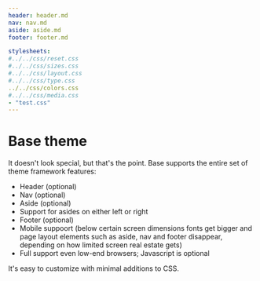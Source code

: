 ```yaml
---
header: header.md
nav: nav.md
aside: aside.md
footer: footer.md

stylesheets:
#../../css/reset.css
#../../css/sizes.css
#../../css/layout.css
#../../css/type.css
../../css/colors.css
#../../css/media.css
- "test.css"
---
```


# Base theme

It doesn't look special, but that's the point. Base supports the
entire set of theme framework features:

* Header (optional)
* Nav (optional)
* Aside (optional)
* Support for asides on either left or right
* Footer (optional)
* Mobile suppoort (below certain screen dimensions fonts get bigger
and page layout elements such as aside, nav and footer disappear, 
depending on how limited screen real estate gets)
* Full support even low-end browsers; Javascript is optional


It's easy to customize with minimal additions to CSS.

